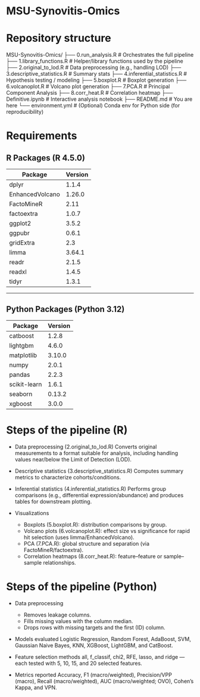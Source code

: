 # MSU-Synovitis-Omics

# Repository structure

MSU-Synovitis-Omics/
├── 0.run_analysis.R            # Orchestrates the full pipeline
├── 1.library_functions.R       # Helper/library functions used by the pipeline
├── 2.original_to_lod.R         # Data preprocessing (e.g., handling LOD)
├── 3.descriptive_statistics.R  # Summary stats
├── 4.inferential_statistics.R  # Hypothesis testing / modeling
├── 5.boxplot.R                 # Boxplot generation
├── 6.volcanoplot.R             # Volcano plot generation
├── 7.PCA.R                     # Principal Component Analysis
├── 8.corr_heat.R               # Correlation heatmap
├── Definitive.ipynb            # Interactive analysis notebook
├── README.md                   # You are here
└── environment.yml             # (Optional) Conda env for Python side (for reproducibility)

# Requirements

## R Packages (R 4.5.0)

| Package        | Version |
|----------------|----------|
| dplyr          | 1.1.4    |
| EnhancedVolcano| 1.26.0   |
| FactoMineR     | 2.11     |
| factoextra     | 1.0.7    |
| ggplot2        | 3.5.2    |
| ggpubr         | 0.6.1    |
| gridExtra      | 2.3      |
| limma          | 3.64.1   |
| readr          | 2.1.5    |
| readxl         | 1.4.5    |
| tidyr          | 1.3.1    |

---

## Python Packages (Python 3.12)

| Package       | Version |
|----------------|----------|
| catboost      | 1.2.8    |
| lightgbm      | 4.6.0    |
| matplotlib    | 3.10.0   |
| numpy         | 2.0.1    |
| pandas        | 2.2.3    |
| scikit-learn  | 1.6.1    |
| seaborn       | 0.13.2   |
| xgboost       | 3.0.0    |

# Steps of the pipeline (R)

- Data preprocessing (2.original_to_lod.R)
Converts original measurements to a format suitable for analysis, including handling values near/below the Limit of Detection (LOD).

- Descriptive statistics (3.descriptive_statistics.R)
Computes summary metrics to characterize cohorts/conditions.

- Inferential statistics (4.inferential_statistics.R)
Performs group comparisons (e.g., differential expression/abundance) and produces tables for downstream plotting.

- Visualizations

  - Boxplots (5.boxplot.R): distribution comparisons by group.
  - Volcano plots (6.volcanoplot.R): effect size vs significance for rapid hit selection (uses limma/EnhancedVolcano).
  - PCA (7.PCA.R): global structure and separation (via FactoMineR/factoextra).
  - Correlation heatmaps (8.corr_heat.R): feature–feature or sample–sample relationships.
 
# Steps of the pipeline (Python)
- Data preprocessing
  - Removes leakage columns.
  - Fills missing values with the column median.
  - Drops rows with missing targets and the first (ID) column.

- Models evaluated
Logistic Regression, Random Forest, AdaBoost, SVM, Gaussian Naive Bayes, KNN, XGBoost, LightGBM, and CatBoost.

- Feature selection methods
all, f_classif, chi2, RFE, lasso, and ridge — each tested with 5, 10, 15, and 20 selected features.

- Metrics reported
Accuracy, F1 (macro/weighted), Precision/VPP (macro), Recall (macro/weighted), AUC (macro/weighted; OVO), Cohen’s Kappa, and VPN.
